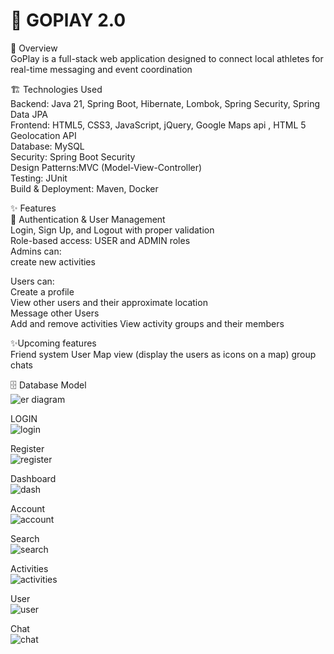 # 🚀 GOPlAY 2.0  
📖 Overview  
GoPlay is a full-stack web application designed to connect local athletes for real-time messaging and event coordination

🏗️ Technologies Used  
Backend: Java 21, Spring Boot, Hibernate, Lombok, Spring Security, Spring Data JPA  
Frontend: HTML5, CSS3, JavaScript, jQuery, Google Maps api , HTML 5 Geolocation API  
Database: MySQL  
Security: Spring Boot Security  
Design Patterns:MVC (Model-View-Controller)   
Testing: JUnit  
Build & Deployment: Maven, Docker  
  
✨ Features  
🔑 Authentication & User Management  
Login, Sign Up, and Logout with proper validation  
Role-based access: USER and ADMIN roles  
Admins can:  
create new activities  

Users can:  
Create a profile  
View other users and their approximate location  
Message other Users  
Add and remove activities 
View activity groups and their members 


✨Upcoming features  
Friend system
User Map view (display the users as icons on a map)
group chats 

🗄️ Database Model  
![er diagram](https://github.com/user-attachments/assets/275a56a8-98f6-4695-90e3-c6e55cdc613c)


LOGIN  
![login](https://github.com/user-attachments/assets/1d7e7d72-572d-49b8-be76-821e7732ae1f)


Register  
![register](https://github.com/user-attachments/assets/88591d02-9e0c-44e5-81e7-f038e1aa1b12)

Dashboard  
![dash](https://github.com/user-attachments/assets/de5f8cbc-ef41-4c66-8f80-68a4c0ec49a1)


Account  
![account](https://github.com/user-attachments/assets/45254994-e503-450b-9385-5998095d8c24)

Search  
![search](https://github.com/user-attachments/assets/3bf7828a-dbf3-46e3-bed8-b829d1ca76a8)

Activities  
![activities](https://github.com/user-attachments/assets/8bafda8b-3489-4fa2-ba9b-901ee0f83584)

User  
![user](https://github.com/user-attachments/assets/f9e616f4-7b35-4baf-89b0-8422b9d9c6e1)

Chat   
![chat](https://github.com/user-attachments/assets/c238a89e-7a96-46ee-9d23-5872addd15a8)





